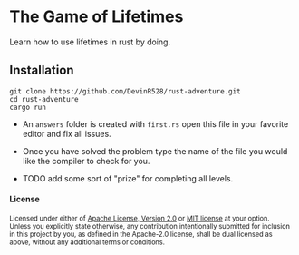 # The Game of Lifetimes
Learn how to use lifetimes in rust by doing.

## Installation

```
git clone https://github.com/DevinR528/rust-adventure.git
cd rust-adventure
cargo run
```

- An `answers` folder is created with `first.rs` open this file in your favorite
  editor and fix all issues.

- Once you have solved the problem type the name of the file you would like the
  compiler to check for you.

- TODO add some sort of "prize" for completing all levels.

[open an issue]: https://github.com/DevinR528/rust-adventure/issues/new


#### License

<sup>
Licensed under either of <a href="LICENSE-APACHE">Apache License, Version
2.0</a> or <a href="LICENSE-MIT">MIT license</a> at your option.
</sup>

<br>

<sub>
Unless you explicitly state otherwise, any contribution intentionally submitted
for inclusion in this project by you, as defined in the Apache-2.0 license,
shall be dual licensed as above, without any additional terms or conditions.
</sub>
